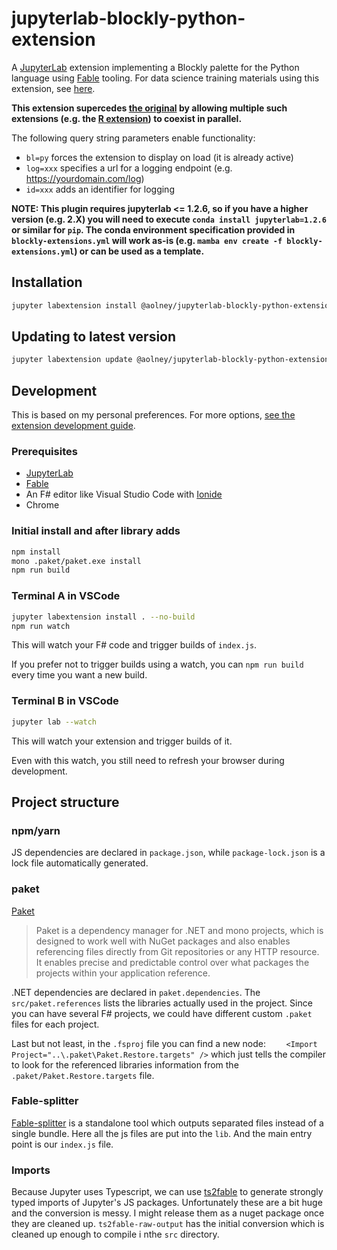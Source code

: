 # jupyterlab-blockly-python-extension

A [JupyterLab](https://jupyterlab.readthedocs.io/en/stable/) extension implementing a Blockly palette for the Python language using [Fable](https://fable.io/) tooling. For data science training materials using this extension, see [here](https://github.com/memphis-iis/datawhys-content-notebooks).

**This extension supercedes [the original](https://github.com/aolney/fable-jupyterlab-blockly-extension) by allowing multiple such extensions (e.g. the [R extension](https://github.com/aolney/jupyterlab-blockly-r-extension)) to coexist in parallel.**

The following query string parameters enable functionality:

- `bl=py` forces the extension to display on load (it is already active)
- `log=xxx` specifies a url for a logging endpoint (e.g. https://yourdomain.com/log)
- `id=xxx` adds an identifier for logging

**NOTE: This plugin requires jupyterlab <= 1.2.6, so if you have a higher version (e.g. 2.X) you will need to execute `conda install jupyterlab=1.2.6` or similar for `pip`. The conda environment specification provided in `blockly-extensions.yml` will work as-is (e.g. `mamba env create -f blockly-extensions.yml`) or can be used as a template.**


## Installation

```bash
jupyter labextension install @aolney/jupyterlab-blockly-python-extension
```

## Updating to latest version

```bash
jupyter labextension update @aolney/jupyterlab-blockly-python-extension
```

## Development

This is based on my personal preferences. For more options, [see the extension development guide](https://jupyterlab.readthedocs.io/en/stable/developer/extension_dev.html#developer-extensions).

### Prerequisites

* [JupyterLab](https://jupyterlab.readthedocs.io/en/stable/getting_started/installation.html)
* [Fable](https://fable.io/)
* An F# editor like Visual Studio Code with [Ionide](http://ionide.io/) 
* Chrome

### Initial install and after library adds

```bash
npm install
mono .paket/paket.exe install
npm run build
```

### Terminal A in VSCode

```bash
jupyter labextension install . --no-build
npm run watch
```

This will watch your F# code and trigger builds of `index.js`.

If you prefer not to trigger builds using a watch, you can `npm run build` every time you want a new build.

### Terminal B in VSCode

```bash
jupyter lab --watch
```

This will watch your extension and trigger builds of it.

Even with this watch, you still need to refresh your browser during development.

## Project structure

### npm/yarn

JS dependencies are declared in `package.json`, while `package-lock.json` is a lock file automatically generated.

### paket

[Paket](https://fsprojects.github.io/Paket/) 

> Paket is a dependency manager for .NET and mono projects, which is designed to work well with NuGet packages and also enables referencing files directly from Git repositories or any HTTP resource. It enables precise and predictable control over what packages the projects within your application reference.

.NET dependencies are declared in `paket.dependencies`. The `src/paket.references` lists the libraries actually used in the project. Since you can have several F# projects, we could have different custom `.paket` files for each project.

Last but not least, in the `.fsproj` file you can find a new node: `	<Import Project="..\.paket\Paket.Restore.targets" />` which just tells the compiler to look for the referenced libraries information from the `.paket/Paket.Restore.targets` file.

### Fable-splitter

[Fable-splitter]() is a standalone tool which outputs separated files instead of a single bundle. Here all the js files are put into the `lib`. And the main entry point is our `index.js` file.

### Imports

Because Jupyter uses Typescript, we can use [ts2fable](https://github.com/fable-compiler/ts2fable) to generate strongly typed imports of Jupyter's JS packages. Unfortunately these are a bit huge and the conversion is messy. 
I might release them as a nuget package once they are cleaned up.
`ts2fable-raw-output` has the initial conversion which is cleaned up enough to compile i nthe `src` directory. 



